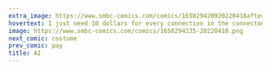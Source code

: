 ```yaml
---
extra_image: https://www.smbc-comics.com/comics/165029420920220418after.png
hovertext: I just need 10 dollars for every connection in the connectome.
image: https://www.smbc-comics.com/comics/1650294135-20220418.png
next_comic: costume
prev_comic: pay
title: AI
---
```


